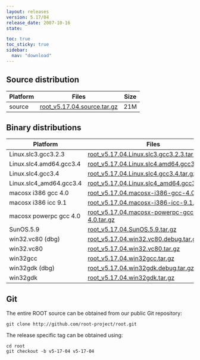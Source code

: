 ```yaml
---
layout: releases
version: 5.17/04
release_date: 2007-10-16
state:

toc: true
toc_sticky: true
sidebar:
  nav: "download"
---
```



## Source distribution

| Platform       | Files | Size |
|-----------|-------|-----|
| source | [root_v5.17.04.source.tar.gz](https://root.cern.ch/download/root_v5.17.04.source.tar.gz) |  21M |


## Binary distributions

| Platform       | Files | Size |
|-----------|-------|-----|
| Linux.slc3.gcc3.2.3 | [root_v5.17.04.Linux.slc3.gcc3.2.3.tar.gz](https://root.cern.ch/download/root_v5.17.04.Linux.slc3.gcc3.2.3.tar.gz) |  39M |
| Linux.slc4.amd64.gcc3.4 | [root_v5.17.04.Linux.slc4.amd64.gcc3.4.tar.gz](https://root.cern.ch/download/root_v5.17.04.Linux.slc4.amd64.gcc3.4.tar.gz) |  41M |
| Linux.slc4.gcc3.4 | [root_v5.17.04.Linux.slc4.gcc3.4.tar.gz](https://root.cern.ch/download/root_v5.17.04.Linux.slc4.gcc3.4.tar.gz) |  39M |
| Linux.slc4_amd64.gcc3.4 | [root_v5.17.04.Linux.slc4_amd64.gcc3.4.tar.gz](https://root.cern.ch/download/root_v5.17.04.Linux.slc4_amd64.gcc3.4.tar.gz) |  41M |
| macosx i386 gcc 4.0 | [root_v5.17.04.macosx-i386-gcc-4.0.tar.gz](https://root.cern.ch/download/root_v5.17.04.macosx-i386-gcc-4.0.tar.gz) |  41M |
| macosx i386 icc 9.1 | [root_v5.17.04.macosx-i386-icc-9.1.tar.gz](https://root.cern.ch/download/root_v5.17.04.macosx-i386-icc-9.1.tar.gz) |  76M |
| macosx powerpc gcc 4.0 | [root_v5.17.04.macosx-powerpc-gcc-4.0.tar.gz](https://root.cern.ch/download/root_v5.17.04.macosx-powerpc-gcc-4.0.tar.gz) |  40M |
| SunOS.5.9 | [root_v5.17.04.SunOS.5.9.tar.gz](https://root.cern.ch/download/root_v5.17.04.SunOS.5.9.tar.gz) |  44M |
| win32.vc80 (dbg) | [root_v5.17.04.win32.vc80.debug.tar.gz](https://root.cern.ch/download/root_v5.17.04.win32.vc80.debug.tar.gz) |  91M |
| win32.vc80 | [root_v5.17.04.win32.vc80.tar.gz](https://root.cern.ch/download/root_v5.17.04.win32.vc80.tar.gz) |  39M |
| win32gcc | [root_v5.17.04.win32gcc.tar.gz](https://root.cern.ch/download/root_v5.17.04.win32gcc.tar.gz) |  44M |
| win32gdk (dbg) | [root_v5.17.04.win32gdk.debug.tar.gz](https://root.cern.ch/download/root_v5.17.04.win32gdk.debug.tar.gz) |  67M |
| win32gdk | [root_v5.17.04.win32gdk.tar.gz](https://root.cern.ch/download/root_v5.17.04.win32gdk.tar.gz) |  39M |



## Git
The entire ROOT source can be obtained from our public Git repository:

~~~
git clone http://github.com/root-project/root.git
~~~
The release specific tag can be obtained using:
~~~
cd root
git checkout -b v5-17-04 v5-17-04
~~~

